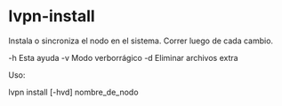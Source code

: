 # lvpn-install

Instala o sincroniza el nodo en el sistema. Correr luego de cada cambio.

  -h Esta ayuda
  -v Modo verborrágico
  -d Eliminar archivos extra

Uso:

  lvpn install [-hvd] nombre_de_nodo

